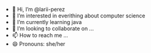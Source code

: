- 👋 Hi, I’m @larii-perez
- 👀 I’m interested in everithing about computer science
- 🌱 I’m currently learning java
- 💞️ I’m looking to collaborate on ...
- 📫 How to reach me ...
- 😄 Pronouns: she/her
  

<!---
larii-perez/larii-perez is a ✨ special ✨ repository because its `README.md` (this file) appears on your GitHub profile.
You can click the Preview link to take a look at your changes.
--->
